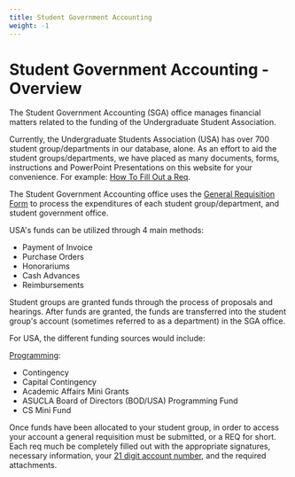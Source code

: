 ```yaml
---
title: Student Government Accounting
weight: -1
---
```


# Student Government Accounting - Overview

The Student Government Accounting (SGA) office manages financial matters related to the funding of the Undergraduate Student Association.

Currently, the Undergraduate Students Association (USA) has over 700 student group/departments in our database, alone. As an effort to aid the student groups/departments, we have placed as many documents, forms, instructions and PowerPoint Presentations on this website for your convenience. For example: [How To Fill Out a Req](/docs/req-howto.pdf).

The Student Government Accounting office uses the [General Requisition Form](/funding/sga/req) to process the expenditures of each student group/department, and student government office.

USA's funds can be utilized through 4 main methods:

- Payment of Invoice
- Purchase Orders
- Honorariums
- Cash Advances
- Reimbursements

Student groups are granted funds through the process of proposals and hearings. After funds are granted, the funds are transferred into the student group's account (sometimes referred to as a department) in the SGA office.

For USA, the different funding sources would include:

[Programming](/funding/programming):

- Contingency
- Capital Contingency
- Academic Affairs Mini Grants
- ASUCLA Board of Directors (BOD/USA) Programming Fund
- CS Mini Fund

Once funds have been allocated to your student group, in order to access your account a general requisition must be submitted, or a REQ for short. Each req much be completely filled out with the appropriate signatures, necessary information, your [21 digit account number](/docs/accounthelp.pdf), and the required attachments.
